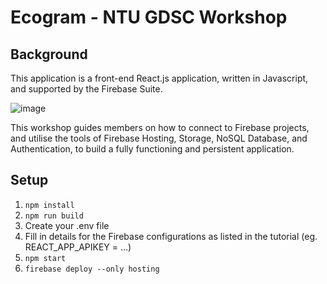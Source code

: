 # Ecogram - NTU GDSC Workshop

## Background
This application is a front-end React.js application, written in Javascript, and supported by the Firebase Suite.


![image](https://github.com/neozhixuan/workshop-ecowebapp/assets/79783660/a39e463e-ce06-4255-9c6f-60abb91c755e)


This workshop guides members on how to connect to Firebase projects, and utilise the tools of Firebase Hosting, Storage, NoSQL Database, and Authentication, to build a fully functioning and persistent application.

## Setup
1. `npm install`
2. `npm run build`
3. Create your .env file
4. Fill in details for the Firebase configurations as listed in the tutorial (eg. REACT_APP_APIKEY = ...)
5. `npm start`
6. `firebase deploy --only hosting`
